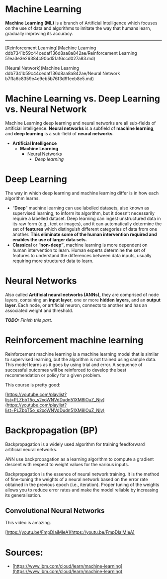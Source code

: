 # Machine Learning

**Machine Learning (ML)** is a branch of Artificial Intelligence which focuses on the use of data and algorithms to imitate the way that humans learn, gradually improving its accuracy.

---

[Reinforcement Learning](Machine Learning ddb7341b59c44cedaf136d8aa8a842ae/Reinforcement Learning 51ea3e3e26384c90bd51af6ccd027a83.md)

[Neural Network](Machine Learning ddb7341b59c44cedaf136d8aa8a842ae/Neural Network b7ffa6c8359e4e9eb5b76f3d91eeb8e5.md)

# Machine Learning vs. Deep Learning vs. Neural Network

Machine Learning deep learning and neural networks are all sub-fields of artificial intelligence. **Neural networks** is a subfield of **machine learning**, and **deep learning** is a sub-field of **neural networks**.

- **Artificial Intelligence**
    - ************Machine Learning************
        - Neural Networks
            - *Deep learning*

# Deep Learning

The way in which deep learning and machine learning differ is in how each algorithm learns.

- “**Deep**” machine learning can use labelled datasets, also known as supervised learning, to inform its algorithm, but it doesn’t necessarily require a labelled dataset. Deep learning can ingest unstructured data in its raw form (e.g., text or images), and it can automatically determine the set of ****************features**************** which distinguish different categories of data from one another. **********************This eliminate some of the human intervention required and enables the use of larger data sets.**********************
- ******************Classical****************** or “********non-deep”********, machine learning is more dependent on human intervention to learn. Human experts determine the set of features to understand the differences between data inputs, usually requiring more structured data to learn.

# Neural Networks

Also called **Artificial neural networks (ANNs),** they are comprised of node layers, containing an **input layer**, one or more **hidden layers,** and an **output layer.** Each node, or artificial neuron, connects to another and has an associated weight and threshold.

***TODO:** Finish this part.*

# Reinforcement machine learning

Reinforcement machine learning is a machine learning model that is similar to supervised learning, but the algorithm is not trained using sample data. This model learns as it goes by using trial and error. A sequence of successful outcomes will be reinforced to develop the best recommendation or policy for a given problem.

This course is pretty good:

[https://youtube.com/playlist?list=PLZbbT5o_s2xoWNVdDudn51XM8lOuZ_Njv](https://youtube.com/playlist?list=PLZbbT5o_s2xoWNVdDudn51XM8lOuZ_Njv)

# Backpropagation (BP)

Backpropagation is a widely used algorithm for training feedforward artificial neural networks. 

ANN use backpropagation as a learning algorithm to compute a gradient descent with respect to weight values for the various inputs. 

Backpropagation is the essence of neural network training. It is the method of fine-tuning the weights of a neural network based on the error rate obtained in the previous epoch (i.e., iteration). Proper tuning of the weights allows you to reduce error rates and make the model reliable by increasing its generalisation.

## Convolutional Neural Networks

This video is amazing.

[https://youtu.be/FmpDIaiMIeA](https://youtu.be/FmpDIaiMIeA)

# ****************Sources:****************

- [https://www.ibm.com/cloud/learn/machine-learning](https://www.ibm.com/cloud/learn/machine-learning)